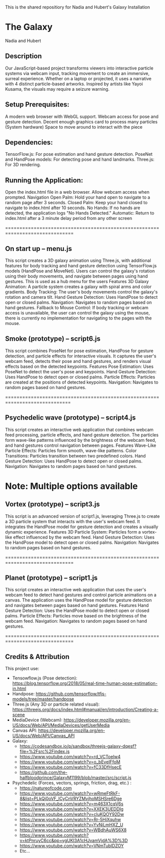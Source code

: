This is the shared repositiory for Nadia and Hubert's Galaxy Installation

# The Galaxy
Nadia and Hubert

## Description
Our JavaScript-based project transforms viewers into interactive particle systems via webcam input, tracking movement to create an immersive, surreal experience. Whether on a laptop or projected, it uses a narrative with 4 distinct particle-based artworks. Inspired by artists like Yayoi Kusama, the visuals may require a seizure warning.

## Setup Prerequisites:
A modern web browser with WebGL support.
Webcam access for pose and gesture detection.
Decent enough graphics card to process many particles (System hardware)
Space to move around to interact with the piece

## Dependencies:
TensorFlow.js: For pose estimation and hand gesture detection.
PoseNet and HandPose models: For detecting pose and hand landmarks.
Three.js: For 3D rendering.

## Running the Application:
Open the index.html file in a web browser.
Allow webcam access when prompted.
Navigation
Open Palm: Hold your hand open to navigate to a random page after 3 seconds.
Closed Palm: Keep your hand closed to navigate to index.html after 10 seconds.
No Hands: If no hands are detected, the application logs "No Hands Detected."
Automatic: Return to index.html after a 3 minute delay period from any other screen

==============================================================================

## On start up – menu.js
This script creates a 3D galaxy animation using Three.js, with additional features for body tracking and hand gesture detection using TensorFlow.js models (HandPose and MoveNet). Users can control the galaxy's rotation using their body movements, and navigate between pages using hand gestures. This is used as a hub menu for the users
Features
3D Galaxy Animation: A particle system creates a galaxy with spiral arms and color gradients.
Body Tracking: The user's body movements control the galaxy's rotation and camera tilt.
Hand Gesture Detection: Uses HandPose to detect open or closed palms.
Navigation: Navigates to random pages based on hand gestures.
Fallback to Mouse Control: If body tracking or webcam access is unavailable, the user can control the galaxy using the mouse, there is currently no implementation for navigating to the pages with the mouse.



## Smoke (prototype) – script6.js
This script combines PoseNet for pose estimation, HandPose for gesture detection, and particle effects for interactive visuals. It captures the user's webcam feed, detects their pose and hand gestures, and renders visual effects based on the detected keypoints.
Features
Pose Estimation: Uses PoseNet to detect the user's pose and keypoints.
Hand Gesture Detection: Uses HandPose to detect open or closed palms.
Particle Effects: Particles are created at the positions of detected keypoints.
Navigation: Navigates to random pages based on hand gestures.

=============================================================================

## Psychedelic wave (prototype) – script4.js
This script creates an interactive web application that combines webcam feed processing, particle effects, and hand gesture detection. The particles form wave-like patterns influenced by the brightness of the webcam feed, and hand gestures control navigation between pages.
Features
Wave-Like Particle Effects: Particles form smooth, wave-like patterns.
Color Transitions: Particles transition between two predefined colors.
Hand Gesture Detection: Uses HandPose to detect open or closed palms.
Navigation: Navigates to random pages based on hand gestures.

Note: Multiple options available
==============================================================================

## Vortex (prototype) – script3.js
This script is an advanced version of script1.js, leveraging Three.js to create a 3D particle system that interacts with the user's webcam feed. It integrates the HandPose model for gesture detection and creates a visually dynamic experience.
Features
3D Particle System: Particles form a vortex-like effect influenced by the webcam feed.
Hand Gesture Detection: Uses the HandPose model to detect open or closed palms.
Navigation: Navigates to random pages based on hand gestures.

==============================================================================

## Planet (prototype) – script1.js
This script creates an interactive web application that uses the user's webcam feed to detect hand gestures and control particle animations on a canvas. The application uses the HandPose model for gesture detection and navigates between pages based on hand gestures.
Features
Hand Gesture Detection: Uses the HandPose model to detect open or closed palms.
Particle Effects: Particles move based on the brightness of the webcam feed.
Navigation: Navigates to random pages based on hand gestures.

==============================================================================

## Credits & Attribution
This project use:
- Tensowflow.js (Pose detection): https://blog.tensorflow.org/2018/05/real-time-human-pose-estimation-in.html
- Handpose: https://github.com/tensorflow/tfjs-models/tree/master/handpose
- Three.js (Any 3D or particle related visual): https://threejs.org/docs/index.html#manual/en/introduction/Creating-a-scene
- MediaDevice (Webcam): https://developer.mozilla.org/en-US/docs/Web/API/MediaDevices/getUserMedia
- Canvas API: https://developer.mozilla.org/en-US/docs/Web/API/Canvas_API
- Galaxy:
   - https://codesandbox.io/p/sandbox/threejs-galaxy-dqesf?file=%2Fsrc%2Findex.js
   - https://www.youtube.com/watch?v=rd_VCToelw4
   - https://www.youtube.com/watch?v=o_bEveIFfoM
   - https://www.youtube.com/watch?v=fC33DfHsecE
   - https://github.com/the-halfbloodprince/GalaxyM1199/blob/master/src/script.js
 - Psychedelic (Forces, vectors, springs, friction, drag, etc.) :
   - https://natureofcode.com
   - https://www.youtube.com/watch?v=wRmeFtRkF-8&list=PLkQj0oVF_lCyCnVRYZMvjhoMSHSre6Dge
   - https://www.youtube.com/watch?v=m463X1cqV6s
   - https://www.youtube.com/watch?v=XXEK3UEDDIg
   - https://www.youtube.com/watch?v=cluKQOY92Dw
   - https://www.youtube.com/watch?v=Rr-5HiXquhw
   - https://www.youtube.com/watch?v=YvNiLmHXZ_U
   - https://www.youtube.com/watch?v=WBdhAuWS6X8
   - https://www.youtube.com/watch?v=ktPnruyC6cc&pp=ygUKI3A1cHJvamVjdA%3D%3D
   - https://www.youtube.com/watch?v=VNmTubIDZOY
   - Etc...
   





